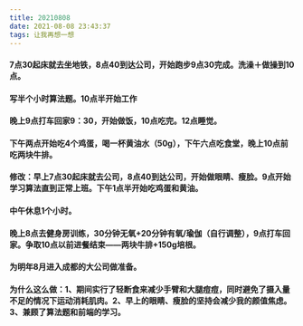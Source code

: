 ```yaml
---
title: 20210808
date: 2021-08-08 23:43:37
tags: 让我再想一想
---
```

#### 7点30起床就去坐地铁，8点40到达公司，开始跑步9点30完成。洗澡＋做操到10点。

#### 写半个小时算法题。10点半开始工作

#### 晚上9点打车回家9：30，开始做饭，10点吃完。12点睡觉。

#### 下午两点开始吃4个鸡蛋，喝一杯黄油水（50g），下午六点吃食堂，晚上10点前吃两块牛排。

#### 修改：早上7点30起床就去公司，8点40到达公司，开始做眼睛、瘦脸。9点开始学习算法直到正常上班。下午1点半开始吃鸡蛋和黄油。

#### 中午休息1个小时。

#### 晚上8点去健身房训练，30分钟无氧+20分钟有氧/瑜伽（自行调整），9点打车回家。争取10点以前进餐结束——两块牛排+150g培根。

#### 为明年8月进入成都的大公司做准备。

#### 为什么这么做：1、期间实行了轻断食来减少手臂和大腿痘痘，同时避免了摄入量不足的情况下运动消耗肌肉。2、早上的眼睛、瘦脸的坚持会减少我的颜值焦虑。3、兼顾了算法题和前端的学习。